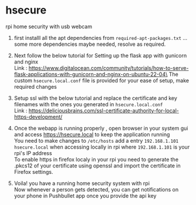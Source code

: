# hsecure
rpi home security with usb webcam


1) first installl all the apt dependencies from `required-apt-packages.txt`  ... some more dependencies maybe needed, resolve as required.


2) Next follow the below tutorial for Setting up the flask app with gunicorn and nginx\
Link : https://www.digitalocean.com/community/tutorials/how-to-serve-flask-applications-with-gunicorn-and-nginx-on-ubuntu-22-04\
The custom `hsecure.local.conf` file is provided for your ease of setup, make required changes


4) Setup ssl with the below tutorial and replace the certificate and key filenames with the ones you generated in `hsecure.local.conf`\
Link : https://deliciousbrains.com/ssl-certificate-authority-for-local-https-development/


3) Once the webapp is running properly , open browser in your system gui and access https://hsecure.local to keep the application running\
You need to make changes to `/etc/hosts` add a entry `192.168.1.101 hsecure.local` when accessing locally in rpi where `192.168.1.101` is your rpi's IP address\
To enable https in firefox localy in your rpi you need to generate the .pkcs12 of your certificate using openssl and import the certificate in Firefox settings.


5) Voila! you have a running home security system with rpi\
Now whenever a person gets detected, you can get notifications on your phone in Pushbullet app once you provide the api key


